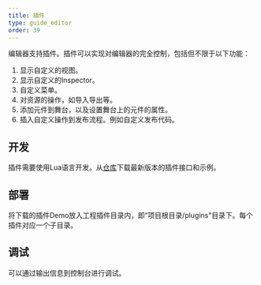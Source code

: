 ```yaml
---
title: 插件
type: guide_editor
order: 39
---
```


编辑器支持插件。插件可以实现对编辑器的完全控制，包括但不限于以下功能：
1. 显示自定义的视图。
2. 显示自定义的Inspector。
3. 自定义菜单。
4. 对资源的操作，如导入导出等。
5. 添加元件到舞台，以及设置舞台上的元件的属性。
6. 插入自定义操作到发布流程。例如自定义发布代码。

## 开发

插件需要使用Lua语言开发。从[仓库](https://github.com/fairygui/FairyGUI-Editor/tree/master/plugin)下载最新版本的插件接口和示例。

## 部署

将下载的插件Demo放入工程插件目录内，即“项目根目录/plugins"目录下。每个插件对应一个子目录。

## 调试

可以通过输出信息到控制台进行调试。